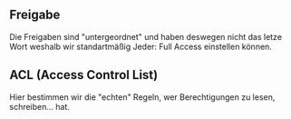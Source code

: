 ## Freigabe 
Die Freigaben sind "untergeordnet" und haben deswegen nicht das letze Wort weshalb wir standartmäßig Jeder: Full Access einstellen können. 
## ACL (Access Control List)
Hier bestimmen wir die "echten" Regeln, wer Berechtigungen zu lesen, schreiben... hat. 
